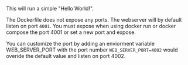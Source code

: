 This will run a simple "Hello World!".

The Dockerfile does not expose any ports. The webserver will by default listen on port `4001`. You must expose when using docker run or docker compose the port 4001 or set a new port and expose.

You can customize the port by adding an enviorment variable WEB_SERVER_PORT with the port number `WEB_SERVER_PORT=4002` would overide the default value and listen on port 4002. 
